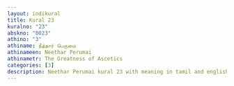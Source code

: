```yaml
---
layout: indikural
title: Kural 23
kuralno: "23"
abskno: "0023"
athino: "3"
athiname: நீத்தார் பெருமை
athinameen: Neethar Perumai
athinametr: The Greatness of Ascetics
categories: [3]
description: Neethar Perumai kural 23 with meaning in tamil and english 
---
```


